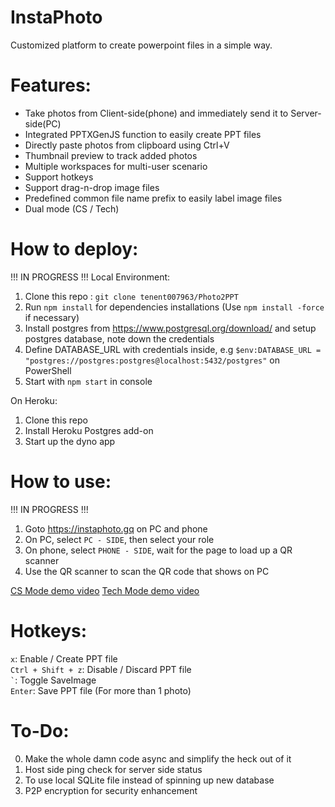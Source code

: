 # **InstaPhoto**
Customized platform to create powerpoint files in a simple way.


# Features:
- Take photos from Client-side(phone) and immediately send it to Server-side(PC)
- Integrated PPTXGenJS function to easily create PPT files
- Directly paste photos from clipboard using Ctrl+V
- Thumbnail preview to track added photos 
- Multiple workspaces for multi-user scenario
- Support hotkeys
- Support drag-n-drop image files
- Predefined common file name prefix to easily label image files
- Dual mode (CS / Tech)


# How to deploy:

!!! IN PROGRESS !!!
Local Environment: 
 1. Clone this repo : `git clone tenent007963/Photo2PPT` 
 2. Run `npm install` for dependencies installations (Use `npm install -force` if necessary)
 3. Install postgres from https://www.postgresql.org/download/ and setup postgres database, note down the credentials
 4. Define DATABASE_URL with credentials inside, e.g `$env:DATABASE_URL = "postgres://postgres:postgres@localhost:5432/postgres"` on PowerShell
 5. Start with `npm start` in console

On Heroku: 
 1. Clone this repo
 2. Install Heroku Postgres add-on
 3. Start up the dyno app


# How to use:

!!! IN PROGRESS !!!
1. Goto https://instaphoto.gq on PC and phone
2. On PC, select `PC - SIDE`, then select your role
3. On phone, select `PHONE - SIDE`, wait for the page to load up a QR scanner
4. Use the QR scanner to scan the QR code that shows on PC

[CS Mode demo video](https://youtu.be/rvji88DFuSM)
[Tech Mode demo video](https://youtu.be/9MBMMFiP4mQ)


# Hotkeys:

`x`: Enable / Create PPT file\
`Ctrl + Shift + z`: Disable / Discard PPT file\
`` ` ``: Toggle SaveImage\
`Enter`: Save PPT file (For more than 1 photo)


# To-Do:
 0. Make the whole damn code async and simplify the heck out of it
 1. Host side ping check for server side status
 2. To use local SQLite file instead of spinning up new database
 3. P2P encryption for security enhancement